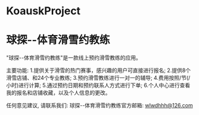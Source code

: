 # KoauskProject
# 球探--体育滑雪约教练

  "球探--体育滑雪约教练"是一款线上预约滑雪教练的应用。
  
  主要功能:
  1.提供关于滑雪的热门赛事，感兴趣的用户可直接进行报名;
  2.提供8个滑雪店铺、和24个专业教练;
  3.预约滑雪教练进行一对一的辅导;
  4.费用按照/节(/小时)进行计算;
  5.通过预约日期和预约联系人方式进行下单;
  6.个人中心进行查看我的报名和店铺收藏，以及个人信息的更改。

  任何意见建议, 请联系我们: 
  球探--体育滑雪约教练官方邮箱: wlwdhhh@126.com
